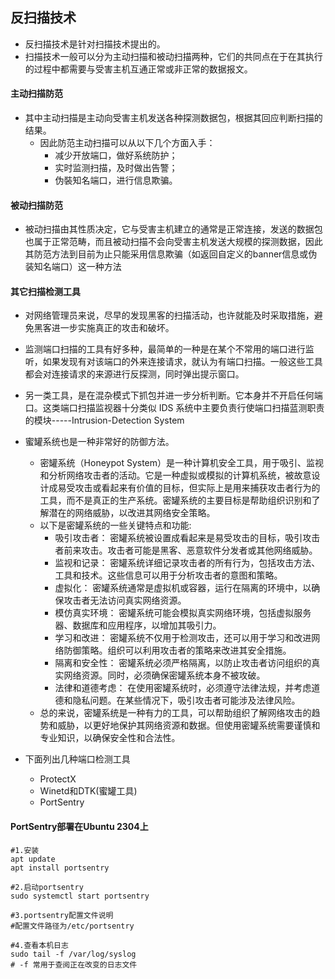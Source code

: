 ## 反扫描技术
- 反扫描技术是针对扫描技术提出的。
- 扫描技术一般可以分为主动扫描和被动扫描两种，它们的共同点在于在其执行的过程中都需要与受害主机互通正常或非正常的数据报文。

#### 主动扫描防范
- 其中主动扫描是主动向受害主机发送各种探测数据包，根据其回应判断扫描的结果。
  - 因此防范主动扫描可以从以下几个方面入手：
    - 减少开放端口，做好系统防护； 
    - 实时监测扫描，及时做出告警；
    - 伪裝知名端口，进行信息欺骗。

#### 被动扫描防范
- 被动扫描由其性质决定，它与受害主机建立的通常是正常连接，发送的数据包也属于正常范畴，而且被动扫描不会向受害主机发送大规模的探测数据，因此其防范方法到目前为止只能采用信息欺骗（如返回自定义的banner信息或伪装知名端口）这一种方法

#### 其它扫描检测工具
- 对网络管理员来说，尽早的发现黑客的扫描活动，也许就能及时采取措施，避免黑客进一步实施真正的攻击和破坏。
- 监测端口扫描的工具有好多种，最简单的一种是在某个不常用的端口进行监听，如果发现有对该端口的外来连接请求，就认为有端口扫描。一般这些工具都会对连接请求的来源进行反探测，同时弹出提示窗口。
- 另一类工具，是在混杂模式下抓包并进一步分析判断。它本身并不开启任何端口。这类端口扫描监视器十分类似 IDS 系统中主要负责行使端口扫描蓝测职责的模块-----Intrusion-Detection System
- 蜜罐系统也是一种非常好的防御方法。
  - 密罐系统（Honeypot System）是一种计算机安全工具，用于吸引、监视和分析网络攻击者的活动。它是一种虚拟或模拟的计算机系统，被故意设计成易受攻击或看起来有价值的目标，但实际上是用来捕获攻击者行为的工具，而不是真正的生产系统。密罐系统的主要目标是帮助组织识别和了解潜在的网络威胁，以改进其网络安全策略。
  - 以下是密罐系统的一些关键特点和功能:
    -  吸引攻击者： 密罐系统被设置成看起来是易受攻击的目标，吸引攻击者前来攻击。攻击者可能是黑客、恶意软件分发者或其他网络威胁。
    - 监视和记录： 密罐系统详细记录攻击者的所有行为，包括攻击方法、工具和技术。这些信息可以用于分析攻击者的意图和策略。
    - 虚拟化： 密罐系统通常是虚拟机或容器，运行在隔离的环境中，以确保攻击者无法访问真实网络资源。
    - 模仿真实环境： 密罐系统可能会模拟真实网络环境，包括虚拟服务器、数据库和应用程序，以增加其吸引力。
    - 学习和改进： 密罐系统不仅用于检测攻击，还可以用于学习和改进网络防御策略。组织可以利用攻击者的策略来改进其安全措施。
    - 隔离和安全性： 密罐系统必须严格隔离，以防止攻击者访问组织的真实网络资源。同时，必须确保密罐系统本身不被攻破。
    - 法律和道德考虑： 在使用密罐系统时，必须遵守法律法规，并考虑道德和隐私问题。在某些情况下，吸引攻击者可能涉及法律风险。
  - 总的来说，密罐系统是一种有力的工具，可以帮助组织了解网络攻击的趋势和威胁，以更好地保护其网络资源和数据。但使用密罐系统需要谨慎和专业知识，以确保安全性和合法性。

- 下面列出几种端口检测工具
  - ProtectX
  - Winetd和DTK(蜜罐工具)
  - PortSentry

#### PortSentry部署在Ubuntu 2304上
```shell
#1.安装
apt update 
apt install portsentry 

#2.启动portsentry
sudo systemctl start portsentry

#3.portsentry配置文件说明
#配置文件路径为/etc/portsentry

#4.查看本机日志
sudo tail -f /var/log/syslog
# -f 常用于查阅正在改变的日志文件
```